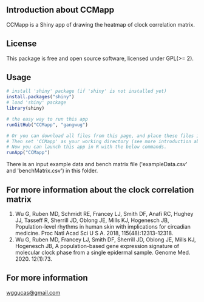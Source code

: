 ## Introduction about CCMapp

CCMapp is a Shiny app of drawing the heatmap of clock correlation matrix. 

## License
This package is free and open source software, licensed under GPL(>= 2).
 
## Usage
```r
# install 'shiny' package (if 'shiny' is not installed yet)
install.packages("shiny")
# load 'shiny' package
library(shiny)

# the easy way to run this app 
runGitHub("CCMapp", "gangwug")

# Or you can download all files from this page, and place these files into an directory named 'CCMapp'. 
# Then set 'CCMapp' as your working directory (see more introduction about working directory-http://shiny.rstudio.com/tutorial/quiz/). 
# Now you can launch this app in R with the below commands.
runApp("CCMapp")

```
There is an input example data and bench matrix file ('exampleData.csv' and 'benchMatrix.csv') in this folder. 

## For more information about the clock correlation matrix
1. Wu G, Ruben MD, Schmidt RE, Francey LJ, Smith DF, Anafi RC, Hughey JJ, Tasseff R, Sherrill JD, Oblong JE, Mills KJ, Hogenesch JB, Population-level rhythms in human skin with implications for circadian medicine. Proc Natl Acad Sci U S A. 2018, 115(48):12313-12318.
2. Wu G, Ruben MD, Francey LJ, Smith DF, Sherrill JD, Oblong JE, Mills KJ, Hogenesch JB, A population-based gene expression signature of molecular clock phase from a single epidermal sample. Genome Med. 2020. 12(1):73.

## For more information
wggucas@gmail.com
